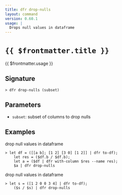 ```yaml
---
title: dfr drop-nulls
layout: command
version: 0.60.1
usage: |
  Drops null values in dataframe
---
```


# `{{ $frontmatter.title }}`

<div style='white-space: pre-wrap;'>{{ $frontmatter.usage }}</div>

## Signature

```> dfr drop-nulls (subset)```

## Parameters

 -  `subset`: subset of columns to drop nulls

## Examples

drop null values in dataframe
```shell
> let df = ([[a b]; [1 2] [3 0] [1 2]] | dfr to-df);
    let res = ($df.b / $df.b);
    let a = ($df | dfr with-column $res --name res);
    $a | dfr drop-nulls
```

drop null values in dataframe
```shell
> let s = ([1 2 0 0 3 4] | dfr to-df);
    ($s / $s) | dfr drop-nulls
```
